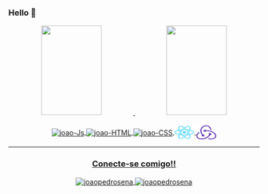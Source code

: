 ### Hello 👋

<!--
**joaopedr0sena/joaopedr0sena** is a ✨ _special_ ✨ repository because its `README.md` (this file) appears on your GitHub profile.

Here are some ideas to get you started:

- 🔭 I’m currently working on ...
- 🌱 I’m currently learning ...
- 👯 I’m looking to collaborate on ...
- 🤔 I’m looking for help with ...
- 💬 Ask me about ...
- 📫 How to reach me: ...
- 😄 Pronouns: ...
- ⚡ Fun fact: ...
-->

<div align="center" width: "100%">
  <a href="https://github.com/joaopedr0sena">
  <img height="180em" width="49%" src="https://github-readme-stats.vercel.app/api?username=joaopedr0sena&show_icons=true&theme=dark&include_all_commits=true&count_private=false"/>
  <img height="180em" width="49%" src="https://github-readme-stats.vercel.app/api/top-langs/?username=joaopedr0sena&layout=compact&langs_count=7&theme=dark"/>
</div>
<div align="center" width: "100%"><br>
  <img align="center" alt="joao-Js" height="30" width="40" src="https://cdn.jsdelivr.net/gh/devicons/devicon/icons/javascript/javascript-original.svg">
  <img align="center" alt="joao-HTML" height="30" width="40" src="https://cdn.jsdelivr.net/gh/devicons/devicon/icons/html5/html5-original.svg">
  <img align="center" alt="joao-CSS" height="30" width="40" src="https://cdn.jsdelivr.net/gh/devicons/devicon/icons/css3/css3-original.svg">
  <img align="center" alt="joao-reactjs" height="30" width="40" src="https://raw.githubusercontent.com/devicons/devicon/master/icons/react/react-original.svg">
  <img align="center" alt="joao-redux" height="30" width="40" src="https://raw.githubusercontent.com/devicons/devicon/master/icons/redux/redux-original.svg">
</div>

<hr></hr>
<h3 align="center">Conecte-se comigo!!</h3>
<div align="center">
  <a href="https://www.linkedin.com/in/jp-sena-dev/">
    <img align="center" src="https://raw.githubusercontent.com/rahuldkjain/github-profile-readme-generator/master/src/images/icons/Social/linked-in-alt.svg" alt="joaopedrosena" height="30" width="40" />
  </a>
  <a href="https://www.instagram.com/joao_sena1410/">
    <img align="center" src="https://raw.githubusercontent.com/rahuldkjain/github-profile-readme-generator/master/src/images/icons/Social/instagram.svg" alt="joaopedrosena" height="30" width="40" />
  </a>
</div>
